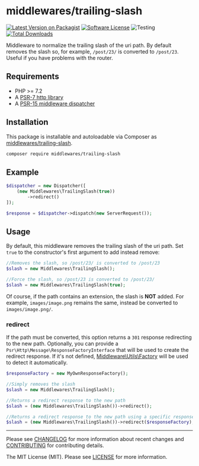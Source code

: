 # middlewares/trailing-slash

[![Latest Version on Packagist][ico-version]][link-packagist]
[![Software License][ico-license]](LICENSE)
![Testing][ico-ga]
[![Total Downloads][ico-downloads]][link-downloads]

Middleware to normalize the trailing slash of the uri path. By default removes the slash so, for example, `/post/23/` is converted to `/post/23`. Useful if you have problems with the router.

## Requirements

* PHP >= 7.2
* A [PSR-7 http library](https://github.com/middlewares/awesome-psr15-middlewares#psr-7-implementations)
* A [PSR-15 middleware dispatcher](https://github.com/middlewares/awesome-psr15-middlewares#dispatcher)

## Installation

This package is installable and autoloadable via Composer as [middlewares/trailing-slash](https://packagist.org/packages/middlewares/trailing-slash).

```sh
composer require middlewares/trailing-slash
```

## Example

```php
$dispatcher = new Dispatcher([
	(new Middlewares\TrailingSlash(true))
		->redirect()
]);

$response = $dispatcher->dispatch(new ServerRequest());
```

## Usage

By default, this middleware removes the trailing slash of the uri path. Set `true` to the constructor's first argument to add instead remove:

```php
//Removes the slash, so /post/23/ is converted to /post/23
$slash = new Middlewares\TrailingSlash();

//Force the slash, so /post/23 is converted to /post/23/
$slash = new Middlewares\TrailingSlash(true);
```

Of course, if the path contains an extension, the slash is **NOT** added. For example, `images/image.png` remains the same, instead be converted to `images/image.png/`.

### redirect

If the path must be converted, this option returns a `301` response redirecting to the new path. Optionally, you can provide a `Psr\Http\Message\ResponseFactoryInterface` that will be used to create the redirect response. If it's not defined, [Middleware\Utils\Factory](https://github.com/middlewares/utils#factory) will be used to detect it automatically.

```php
$responseFactory = new MyOwnResponseFactory();

//Simply removes the slash
$slash = new Middlewares\TrailingSlash();

//Returns a redirect response to the new path
$slash = (new Middlewares\TrailingSlash())->redirect();

//Returns a redirect response to the new path using a specific response factory
$slash = (new Middlewares\TrailingSlash())->redirect($responseFactory);
```

---

Please see [CHANGELOG](CHANGELOG.md) for more information about recent changes and [CONTRIBUTING](CONTRIBUTING.md) for contributing details.

The MIT License (MIT). Please see [LICENSE](LICENSE) for more information.

[ico-version]: https://img.shields.io/packagist/v/middlewares/trailing-slash.svg?style=flat-square
[ico-license]: https://img.shields.io/badge/license-MIT-brightgreen.svg?style=flat-square
[ico-ga]: https://github.com/middlewares/trailing-slash/workflows/testing/badge.svg
[ico-downloads]: https://img.shields.io/packagist/dt/middlewares/trailing-slash.svg?style=flat-square

[link-packagist]: https://packagist.org/packages/middlewares/trailing-slash
[link-scrutinizer]: https://scrutinizer-ci.com/g/middlewares/trailing-slash
[link-downloads]: https://packagist.org/packages/middlewares/trailing-slash
